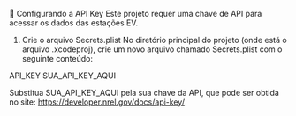 🔐 Configurando a API Key
Este projeto requer uma chave de API para acessar os dados das estações EV.

1. Crie o arquivo Secrets.plist
No diretório principal do projeto (onde está o arquivo .xcodeproj), crie um novo arquivo chamado Secrets.plist com o seguinte conteúdo:

<?xml version="1.0" encoding="UTF-8"?>
<!DOCTYPE plist PUBLIC "-//Apple//DTD PLIST 1.0//EN" "http://www.apple.com/DTDs/PropertyList-1.0.dtd">
<plist version="1.0">
<dict>
    <key>API_KEY</key>
    <string>SUA_API_KEY_AQUI</string>
</dict>
</plist>


Substitua SUA_API_KEY_AQUI pela sua chave da API, que pode ser obtida no site:
https://developer.nrel.gov/docs/api-key/

